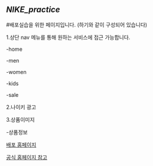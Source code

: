 ## *NIKE_practice*

#배포실습을 위한 페이지입니다. (하기와 같이 구성되어 있습니다)

1.상단 nav 메뉴를 통해 원하는 서비스에 접근 가능합니다.

-home

-men

-women

-kids

-sale

2.나이키 광고

3.상품이미지

-상품정보




[배포 홈페이지](https://jhwebs.github.io/nike_practice/)


[공식 홈페이지 참고](https://www.nike.com/kr/?utm_source=Naver&utm_medium=PS&utm_campaign=365DIGITAL_NaverBrand_Main_pc&utm_term=homelink_LLM_PC240523&cp=63846530691_search_)
